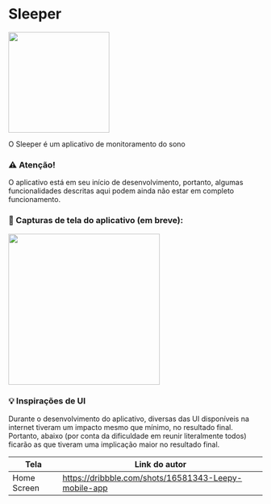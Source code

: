 # Sleeper

<img src="https://i.pinimg.com/originals/9c/b1/59/9cb159ed669f59d43cf2abc56c33f6a4.gif" height="200">

O Sleeper é um aplicativo de monitoramento do sono

### ⚠️ Atenção!
 
O aplicativo está em seu início de desenvolvimento, portanto, algumas funcionalidades descritas aqui podem ainda não estar em completo funcionamento.
 
 
### 📱 Capturas de tela do aplicativo (em breve):

<img src="https://decode.agency/wp-content/uploads/2021/01/bw-wireframe.svg" height="300">

### 💡 Inspirações de UI

Durante o desenvolvimento do aplicativo, diversas das UI disponíveis na internet tiveram um impacto mesmo que mínimo, no resultado final. Portanto, abaixo (por conta da dificuldade em reunir literalmente todos) ficarão as que tiveram uma implicação maior no resultado final.

|Tela|Link do autor|
|---|---|
|Home Screen|https://dribbble.com/shots/16581343-Leepy-mobile-app|

